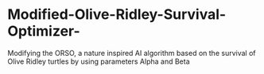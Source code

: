 # Modified-Olive-Ridley-Survival-Optimizer-
Modifying the ORSO, a nature inspired AI algorithm based on the survival of Olive Ridley turtles by using parameters Alpha and Beta
